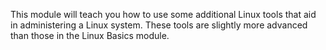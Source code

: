 This module will teach you how to use some additional Linux tools that aid in administering a Linux system. These tools are slightly more advanced than those in the Linux Basics module.
